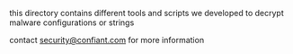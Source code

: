 this directory contains different tools and scripts we developed to decrypt malware configurations or strings

contact security@confiant.com for more information
